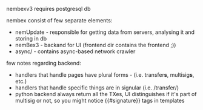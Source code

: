nembexv3 requires postgresql db

nembex consist of few separate elements:

* nemUpdate - responsible for getting data from servers, analysing it and storing in db
* nemBex3 - backand for UI (frontend dir contains the frontend ;))
* async/ - contains async-based network crawler


few notes regarding backend:

* handlers that handle pages have plural forms - (i.e. transfer**s**, multisig**s**, etc.)
* handlers that handle specific things are in signular (i.e. /transfer/)
* python backend always return all the TXes, UI distinguishes if it's part of multisig or not, so you might notice {{#signature}} tags in templates

